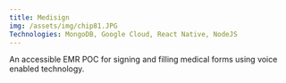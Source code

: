 ```yaml
---
title: Medisign
img: /assets/img/chip81.JPG
Technologies: MongoDB, Google Cloud, React Native, NodeJS
---
```


An accessible EMR POC for signing and filling medical forms using voice enabled technology.
